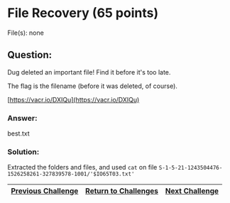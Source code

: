 # File Recovery (65 points)

File(s): none

## Question:

Dug deleted an important file! Find it before it's too late.

The flag is the filename (before it was deleted, of course).

[https://vacr.io/DXIQu](https://vacr.io/DXIQu)

### Answer:

best.txt

### Solution:

Extracted the folders and files, and used ```cat``` on file ```S-1-5-21-1243504476-1526258261-327839578-1001/'$IO65T03.txt'```

| [Previous Challenge](/Challenges/Investigate/7) | [Return to Challenges](/Challenges/../../../#modules) | [Next Challenge](/Challenges/Operate-And-Maintain/1) |
| :------- | :-----: | ------: |